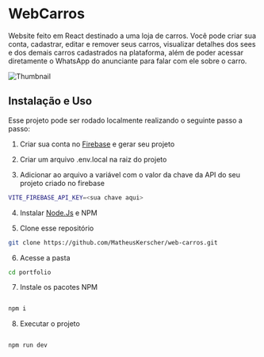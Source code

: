 # WebCarros

Website feito em React destinado a uma loja de carros. Você pode criar sua conta, cadastrar, editar e remover seus carros, visualizar detalhes dos sees e dos demais carros cadastrados na plataforma, além de poder acessar diretamente o WhatsApp do anunciante para falar com ele sobre o carro.

![Thumbnail](/public/images/thumbnail.png)

## Instalação e Uso

Esse projeto pode ser rodado localmente realizando o seguinte passo a passo:

1. Criar sua conta no [Firebase](https://firebase.google.com/?hl=pt-br) e gerar seu projeto

2. Criar um arquivo .env.local na raiz do projeto

3. Adicionar ao arquivo a variável com o valor da chave da API do seu projeto criado no firebase

```sh
VITE_FIREBASE_API_KEY=<sua chave aqui>

```

4. Instalar [Node.Js](https://nodejs.org/en) e NPM

5. Clone esse repositório

```sh
git clone https://github.com/MatheusKerscher/web-carros.git

```

6. Acesse a pasta

```sh
cd portfolio

```

7. Instale os pacotes NPM

```sh

npm i

```

8. Executar o projeto

```sh

npm run dev

```
